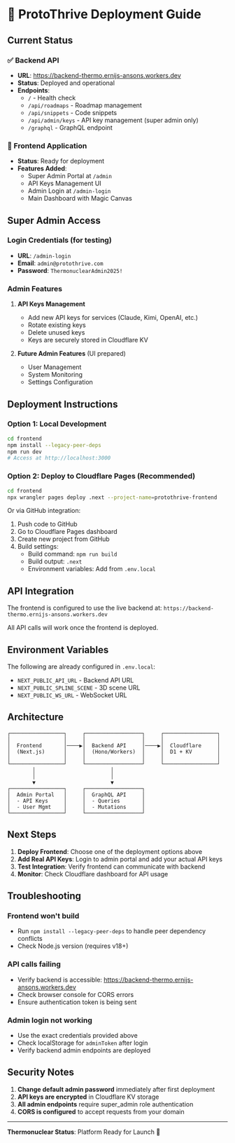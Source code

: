 # 🚀 ProtoThrive Deployment Guide

## Current Status

### ✅ Backend API
- **URL**: https://backend-thermo.ernijs-ansons.workers.dev
- **Status**: Deployed and operational
- **Endpoints**: 
  - `/` - Health check
  - `/api/roadmaps` - Roadmap management
  - `/api/snippets` - Code snippets
  - `/api/admin/keys` - API key management (super admin only)
  - `/graphql` - GraphQL endpoint

### 🔧 Frontend Application
- **Status**: Ready for deployment
- **Features Added**:
  - Super Admin Portal at `/admin`
  - API Keys Management UI
  - Admin Login at `/admin-login`
  - Main Dashboard with Magic Canvas

## Super Admin Access

### Login Credentials (for testing)
- **URL**: `/admin-login`
- **Email**: `admin@protothrive.com`
- **Password**: `ThermonuclearAdmin2025!`

### Admin Features
1. **API Keys Management**
   - Add new API keys for services (Claude, Kimi, OpenAI, etc.)
   - Rotate existing keys
   - Delete unused keys
   - Keys are securely stored in Cloudflare KV

2. **Future Admin Features** (UI prepared)
   - User Management
   - System Monitoring
   - Settings Configuration

## Deployment Instructions

### Option 1: Local Development
```bash
cd frontend
npm install --legacy-peer-deps
npm run dev
# Access at http://localhost:3000
```

### Option 2: Deploy to Cloudflare Pages (Recommended)
```bash
cd frontend
npx wrangler pages deploy .next --project-name=protothrive-frontend
```

Or via GitHub integration:
1. Push code to GitHub
2. Go to Cloudflare Pages dashboard
3. Create new project from GitHub
4. Build settings:
   - Build command: `npm run build`
   - Build output: `.next`
   - Environment variables: Add from `.env.local`

## API Integration

The frontend is configured to use the live backend at:
`https://backend-thermo.ernijs-ansons.workers.dev`

All API calls will work once the frontend is deployed.

## Environment Variables

The following are already configured in `.env.local`:
- `NEXT_PUBLIC_API_URL` - Backend API URL
- `NEXT_PUBLIC_SPLINE_SCENE` - 3D scene URL
- `NEXT_PUBLIC_WS_URL` - WebSocket URL

## Architecture

```
┌─────────────────┐     ┌──────────────────┐     ┌─────────────────┐
│                 │     │                  │     │                 │
│  Frontend       │────▶│  Backend API     │────▶│  Cloudflare     │
│  (Next.js)      │     │  (Hono/Workers)  │     │  D1 + KV        │
│                 │     │                  │     │                 │
└─────────────────┘     └──────────────────┘     └─────────────────┘
        │                        │
        │                        │
        ▼                        ▼
┌─────────────────┐     ┌──────────────────┐
│  Admin Portal   │     │  GraphQL API     │
│  - API Keys     │     │  - Queries       │
│  - User Mgmt    │     │  - Mutations     │
└─────────────────┘     └──────────────────┘
```

## Next Steps

1. **Deploy Frontend**: Choose one of the deployment options above
2. **Add Real API Keys**: Login to admin portal and add your actual API keys
3. **Test Integration**: Verify frontend can communicate with backend
4. **Monitor**: Check Cloudflare dashboard for API usage

## Troubleshooting

### Frontend won't build
- Run `npm install --legacy-peer-deps` to handle peer dependency conflicts
- Check Node.js version (requires v18+)

### API calls failing
- Verify backend is accessible: https://backend-thermo.ernijs-ansons.workers.dev
- Check browser console for CORS errors
- Ensure authentication token is being sent

### Admin login not working
- Use the exact credentials provided above
- Check localStorage for `adminToken` after login
- Verify backend admin endpoints are deployed

## Security Notes

1. **Change default admin password** immediately after first deployment
2. **API keys are encrypted** in Cloudflare KV storage
3. **All admin endpoints** require super_admin role authentication
4. **CORS is configured** to accept requests from your domain

---

**Thermonuclear Status**: Platform Ready for Launch 🚀